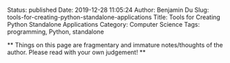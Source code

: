 Status: published
Date: 2019-12-28 11:05:24
Author: Benjamin Du
Slug: tools-for-creating-python-standalone-applications
Title: Tools for Creating Python Standalone Applications
Category: Computer Science
Tags: programming, Python, standalone

**
Things on this page are fragmentary and immature notes/thoughts of the author.
Please read with your own judgement!
**


